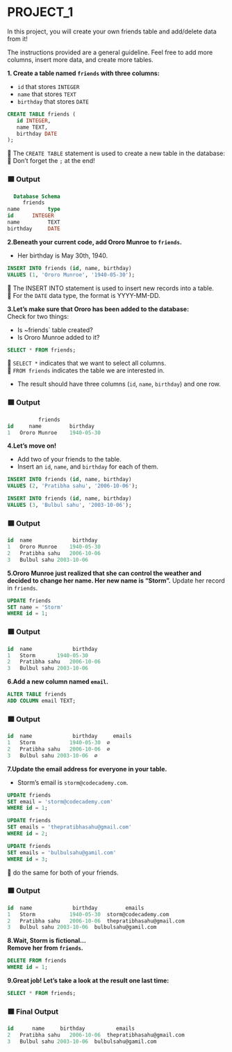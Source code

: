 # PROJECT_1
In this project, you will create your own friends table and add/delete data from it!

The instructions provided are a general guideline. Feel free to add more columns, insert more data, and create more tables.


**1. Create a table named `friends` with three columns:**                                    
* `id` that stores `INTEGER`                                    
* `name` that stores `TEXT`                                       
* `birthday` that stores `DATE`
```SQL
CREATE TABLE friends (
   id INTEGER,
   name TEXT,
   birthday DATE
);
```
📝 The `CREATE TABLE` statement is used to create a new table in the database:
📝 Don’t forget the `;` at the end!

### 🟩 Output
```SQL
  Database Schema
     friends
name	     type
id	    INTEGER
name	     TEXT
birthday     DATE
```
**2.Beneath your current code, add Ororo Munroe to `friends`.**                       
* Her birthday is May 30th, 1940.
```SQL
INSERT INTO friends (id, name, birthday) 
VALUES (1, 'Ororo Munroe', '1940-05-30');
```
📝 The INSERT INTO statement is used to insert new records into a table.                          
📝 For the `DATE` data type, the format is YYYY-MM-DD.

**3.Let’s make sure that Ororo has been added to the database:**                       
Check for two things:                                
* Is ~friends` table created?
* Is Ororo Munroe added to it?
```SQL
SELECT * FROM friends;
```
📝 `SELECT *` indicates that we want to select all columns.                           
📝 `FROM friends` indicates the table we are interested in.
* The result should have three columns (`id`, `name`, `birthday`) and one row.
### 🟩 Output
```SQL
          friends
id	   name	        birthday
1	Ororo Munroe	1940-05-30
```
**4.Let’s move on!**             
* Add two of your friends to the table.                           
* Insert an `id`, `name`, and `birthday` for each of them.
```SQL
INSERT INTO friends (id, name, birthday)
VALUES (2, 'Pratibha sahu', '2006-10-06');

INSERT INTO friends (id, name, birthday)
VALUES (3, 'Bulbul sahu', '2003-10-06');
```
### 🟩 Output
```SQL
id	name	         birthday
1	Ororo Munroe    1940-05-30
2	Pratibha sahu	2006-10-06
3	Bulbul sahu	2003-10-06
```
**5.Ororo Munroe just realized that she can control the weather and decided to change her name. Her new name is “Storm”.**      Update her record in `friends`.
```SQL
UPDATE friends
SET name = 'Storm'
WHERE id = 1;
```
### 🟩 Output
```SQL
id	name	         birthday
1	Storm    	1940-05-30
2	Pratibha sahu	2006-10-06
3	Bulbul sahu	2003-10-06
```
**6.Add a new column named `email`.**
```SQL
ALTER TABLE friends 
ADD COLUMN email TEXT; 
```
### 🟩 Output
```SQL
id	name	         birthday     emails
1	Storm	        1940-05-30	∅
2	Pratibha sahu	2006-10-06	∅
3	Bulbul sahu	2003-10-06	∅
```
**7.Update the email address for everyone in your table.**                       
* Storm’s email is `storm@codecademy.com`.
```SQL
UPDATE friends
SET email = 'storm@codecademy.com'
WHERE id = 1;

UPDATE friends 
SET emails = 'thepratibhasahu@gmail.com'
WHERE id = 2;

UPDATE friends 
SET emails = 'bulbulsahu@gamil.com'
WHERE id = 3;
```
📝 do the same for both of your friends.
### 🟩 Output
```SQL
id	name	         birthday	      emails
1	Storm	        1940-05-30	storm@codecademy.com
2	Pratibha sahu	2006-10-06	thepratibhasahu@gmail.com
3	Bulbul sahu	2003-10-06	bulbulsahu@gamil.com
```

**8.Wait, Storm is fictional…                      
Remove her from `friends`.**
```SQL
DELETE FROM friends
WHERE id = 1;
```
**9.Great job! Let’s take a look at the result one last time:**
```SQL
SELECT * FROM friends;
```
### 🟩 Final Output
```SQL
id	    name	 birthday	       emails
2	Pratibha sahu	2006-10-06	thepratibhasahu@gmail.com
3	Bulbul sahu	2003-10-06	bulbulsahu@gamil.com
```














